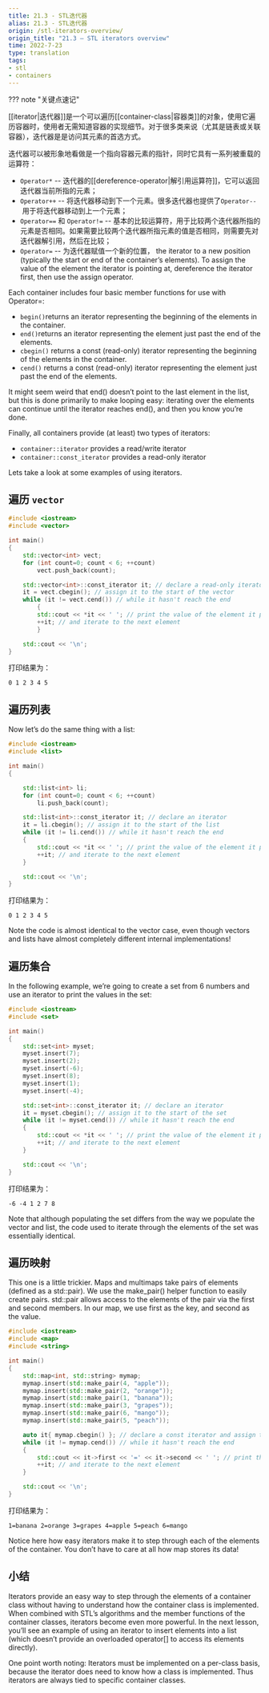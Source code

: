 ```yaml
---
title: 21.3 - STL迭代器
alias: 21.3 - STL迭代器
origin: /stl-iterators-overview/
origin_title: "21.3 — STL iterators overview"
time: 2022-7-23
type: translation
tags:
- stl
- containers
---
```


??? note "关键点速记"
	


[[iterator|迭代器]]是一个可以遍历[[container-class|容器类]]的对象，使用它遍历容器时，使用者无需知道容器的实现细节。对于很多类来说（尤其是链表或关联容器），迭代器是是访问其元素的首选方式。

迭代器可以被形象地看做是一个指向容器元素的指针，同时它具有一系列被重载的运算符：

-   `Operator*` -- 迭代器的[[dereference-operator|解引用运算符]]，它可以返回迭代器当前所指的元素；
-   `Operator++` -- 将迭代器移动到下一个元素。很多迭代器也提供了`Operator--` 用于将迭代器移动到上一个元素； 
-   `Operator==` 和 `Operator!=` -- 基本的比较运算符，用于比较两个迭代器所指的元素是否相同。如果需要比较两个迭代器所指元素的值是否相同，则需要先对迭代器解引用，然后在比较；
-   `Operator=` -- 为迭代器赋值一个新的位置， the iterator to a new position (typically the start or end of the container’s elements). To assign the value of the element the iterator is pointing at, dereference the iterator first, then use the assign operator.

Each container includes four basic member functions for use with Operator=:

-   `begin()`returns an iterator representing the beginning of the elements in the container.
-   `end()`returns an iterator representing the element just past the end of the elements.
-   `cbegin()` returns a const (read-only) iterator representing the beginning of the elements in the container.
-   `cend()` returns a const (read-only) iterator representing the element just past the end of the elements.

It might seem weird that end() doesn’t point to the last element in the list, but this is done primarily to make looping easy: iterating over the elements can continue until the iterator reaches end(), and then you know you’re done.

Finally, all containers provide (at least) two types of iterators:

-   `container::iterator` provides a read/write iterator
-   `container::const_iterator` provides a read-only iterator

Lets take a look at some examples of using iterators.

## 遍历 `vector`

```cpp
#include <iostream>
#include <vector>

int main()
{
    std::vector<int> vect;
    for (int count=0; count < 6; ++count)
        vect.push_back(count);

    std::vector<int>::const_iterator it; // declare a read-only iterator
    it = vect.cbegin(); // assign it to the start of the vector
    while (it != vect.cend()) // while it hasn't reach the end
        {
        std::cout << *it << ' '; // print the value of the element it points to
        ++it; // and iterate to the next element
        }

    std::cout << '\n';
}
```

打印结果为：

```
0 1 2 3 4 5
```


## 遍历列表

Now let’s do the same thing with a list:

```cpp
#include <iostream>
#include <list>

int main()
{

    std::list<int> li;
    for (int count=0; count < 6; ++count)
        li.push_back(count);

    std::list<int>::const_iterator it; // declare an iterator
    it = li.cbegin(); // assign it to the start of the list
    while (it != li.cend()) // while it hasn't reach the end
    {
        std::cout << *it << ' '; // print the value of the element it points to
        ++it; // and iterate to the next element
    }

    std::cout << '\n';
}
```

打印结果为：

```
0 1 2 3 4 5
```

Note the code is almost identical to the vector case, even though vectors and lists have almost completely different internal implementations!

## 遍历集合

In the following example, we’re going to create a set from 6 numbers and use an iterator to print the values in the set:

```cpp
#include <iostream>
#include <set>

int main()
{
    std::set<int> myset;
    myset.insert(7);
    myset.insert(2);
    myset.insert(-6);
    myset.insert(8);
    myset.insert(1);
    myset.insert(-4);

    std::set<int>::const_iterator it; // declare an iterator
    it = myset.cbegin(); // assign it to the start of the set
    while (it != myset.cend()) // while it hasn't reach the end
    {
        std::cout << *it << ' '; // print the value of the element it points to
        ++it; // and iterate to the next element
    }

    std::cout << '\n';
}
```

打印结果为：

```
-6 -4 1 2 7 8
```

Note that although populating the set differs from the way we populate the vector and list, the code used to iterate through the elements of the set was essentially identical.

## 遍历映射

This one is a little trickier. Maps and multimaps take pairs of elements (defined as a std::pair). We use the make_pair() helper function to easily create pairs. std::pair allows access to the elements of the pair via the first and second members. In our map, we use first as the key, and second as the value.

```cpp
#include <iostream>
#include <map>
#include <string>

int main()
{
	std::map<int, std::string> mymap;
	mymap.insert(std::make_pair(4, "apple"));
	mymap.insert(std::make_pair(2, "orange"));
	mymap.insert(std::make_pair(1, "banana"));
	mymap.insert(std::make_pair(3, "grapes"));
	mymap.insert(std::make_pair(6, "mango"));
	mymap.insert(std::make_pair(5, "peach"));

	auto it{ mymap.cbegin() }; // declare a const iterator and assign to start of vector
	while (it != mymap.cend()) // while it hasn't reach the end
	{
		std::cout << it->first << '=' << it->second << ' '; // print the value of the element it points to
		++it; // and iterate to the next element
	}

	std::cout << '\n';
}
```

打印结果为：

```
1=banana 2=orange 3=grapes 4=apple 5=peach 6=mango
```

Notice here how easy iterators make it to step through each of the elements of the container. You don’t have to care at all how map stores its data!

## 小结

Iterators provide an easy way to step through the elements of a container class without having to understand how the container class is implemented. When combined with STL’s algorithms and the member functions of the container classes, iterators become even more powerful. In the next lesson, you’ll see an example of using an iterator to insert elements into a list (which doesn’t provide an overloaded operator[] to access its elements directly).

One point worth noting: Iterators must be implemented on a per-class basis, because the iterator does need to know how a class is implemented. Thus iterators are always tied to specific container classes.